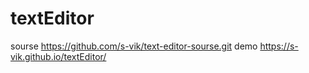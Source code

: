 # textEditor
sourse https://github.com/s-vik/text-editor-sourse.git
demo   https://s-vik.github.io/textEditor/
